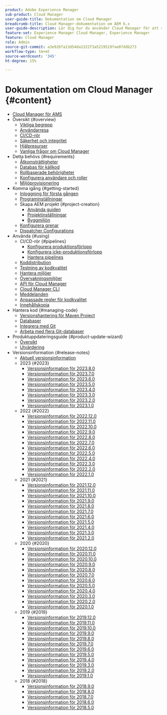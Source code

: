 ```yaml
---
product: Adobe Experience Manager
sub-product: Cloud Manager
user-guide-title: Dokumentation om Cloud Manager
breadcrumb-title: Cloud Manager-dokumentation om AEM 6.x
user-guide-description: Lär dig hur du använder Cloud Manager för att självhantera Adobe Experience Manager för AMS i molnet.
feature-set: Experience Manager Cloud Manager, Experience Manager
feature: Cloud Manager
role: Admin
source-git-commit: a3e926fa13d54da1322f3a5219519fae07ddb273
workflow-type: tm+mt
source-wordcount: '345'
ht-degree: 15%

---
```



# Dokumentation om Cloud Manager {#content}

+ [Cloud Manager för AMS](/help/introduction.md)
+ Översikt {#overview}
   + [Viktiga begrepp](/help/overview/key-concepts.md)
   + [Användarresa](/help/overview/user-journey.md)
   + [CI/CD-rör](/help/overview/ci-cd-pipelines.md)
   + [Säkerhet och integritet](/help/overview/security-and-privacy.md)
   + [Hjälpresurser](/help/overview/help-resources.md)
   + [Vanliga frågor om Cloud Manager](/help/overview/faqs.md)
+ Detta behövs {#requirements}
   + [Åtkomsträttigheter](/help/requirements/access-rights.md)
   + [Databas för källkod](/help/requirements/source-code-repository.md)
   + [Rollbaserade behörigheter](/help/requirements/role-based-permissions.md)
   + [Konfigurera användare och roller](/help/requirements/users-and-roles.md)
   + [Miljöprovisionering](/help/requirements/environment-provisioning.md)
+ Komma igång {#getting-started}
   + [Inloggning för första gången](/help/getting-started/first-time-login.md)
   + [Programinställningar](/help/getting-started/program-setup.md)
   + Skapa AEM projekt {#project-creation}
      + [Använda guiden](/help/getting-started/using-the-wizard.md)
      + [Projektinställningar](/help/getting-started/project-setup.md)
      + [Byggmiljön](/help/getting-started/build-environment.md)
   + [Konfigurera grenar](/help/getting-started/configuring-branches.md)
   + [Dispatcher Configurations](/help/getting-started/dispatcher-configurations.md)
+ Använda {#using}
   + CI/CD-rör {#pipelines}
      + [Konfigurera produktionsförlopp](/help/using/production-pipelines.md)
      + [Konfigurera icke-produktionsförlopp](/help/using/non-production-pipelines.md)
      + [Hantera pipelines](/help/using/managing-pipelines.md)
   + [Koddistribution](/help/using/code-deployment.md)
   + [Testning av kodkvalitet](/help/using/code-quality-testing.md)
   + [Hantera miljöer](/help/using/managing-environments.md)
   + [Övervakningsmiljöer](/help/using/monitoring-environments.md)
   + [API för Cloud Manager](https://developer.adobe.com/experience-cloud/cloud-manager/reference/api/)
   + [Cloud Manager CLI](https://github.com/adobe/aio-cli-plugin-cloudmanager/blob/main/README.md)
   + [Meddelanden](/help/using/notifications.md)
   + [Anpassade regler för kodkvalitet](/help/using/custom-code-quality-rules.md)
   + [Innehållskopia](/help/using/content-copy.md)
+ Hantera kod {#managing-code}
   + [Versionshantering för Maven Project](/help/managing-code/maven-project-version.md)
   + [Databaser](/help/managing-code/repositories.md)
   + [Integrera med Git](/help/managing-code/git-integration.md)
   + [Arbeta med flera Git-databaser](/help/managing-code/multiple-git-repos.md)
+ Produktuppdateringsguide {#product-update-wizard}
   + [Översikt](/help/product-update-wizard/overview.md)
   + [Utvärdering](/help/product-update-wizard/evaluation.md)
+ Versionsinformation {#release-notes}
   + [Aktuell versionsinformation](/help/release-notes/current.md)
   + 2023 {#2023}
      + [Versionsinformation för 2023.8.0](/help/release-notes/2023/2023-8-0.md)
      + [Versionsinformation för 2023.7.0](/help/release-notes/2023/2023-7-0.md)
      + [Versionsinformation för 2023.6.0](/help/release-notes/2023/2023-6-0.md)
      + [Versionsinformation för 2023.5.0](/help/release-notes/2023/2023-5-0.md)
      + [Versionsinformation för 2023.4.0](/help/release-notes/2023/2023-4-0.md)
      + [Versionsinformation för 2023.3.0](/help/release-notes/2023/2023-3-0.md)
      + [Versionsinformation för 2023.2.0](/help/release-notes/2023/2023-2-0.md)
      + [Versionsinformation för 2023.1.0](/help/release-notes/2023/2023-1-0.md)
   + 2022 {#2022}
      + [Versionsinformation för 2022.12.0](/help/release-notes/2022/2022-12-0.md)
      + [Versionsinformation för 2022.11.0](/help/release-notes/2022/2022-11-0.md)
      + [Versionsinformation för 2022.10.0](/help/release-notes/2022/2022-10-0.md)
      + [Versionsinformation för 2022.9.0](/help/release-notes/2022/2022-9-0.md)
      + [Versionsinformation för 2022.8.0](/help/release-notes/2022/2022-8-0.md)
      + [Versionsinformation för 2022.7.0](/help/release-notes/2022/2022-7-0.md)
      + [Versionsinformation för 2022.6.0](/help/release-notes/2022/2022-6-0.md)
      + [Versionsinformation för 2022.5.0](/help/release-notes/2022/2022-5-0.md)
      + [Versionsinformation för 2022.4.0](/help/release-notes/2022/2022-4-0.md)
      + [Versionsinformation för 2022.3.0](/help/release-notes/2022/2022-3-0.md)
      + [Versionsinformation för 2022.2.0](/help/release-notes/2022/2022-2-0.md)
      + [Versionsinformation för 2022.1.0](/help/release-notes/2022/2022-1-0.md)
   + 2021 {#2021}
      + [Versionsinformation för 2021.12.0](/help/release-notes/2021/2021-12-0.md)
      + [Versionsinformation för 2021.11.0](/help/release-notes/2021/2021-11-0.md)
      + [Versionsinformation för 2021.10.0](/help/release-notes/2021/2021-10-0.md)
      + [Versionsinformation för 2021.9.0](/help/release-notes/2021/2021-9-0.md)
      + [Versionsinformation för 2021.8.0](/help/release-notes/2021/2021-8-0.md)
      + [Versionsinformation för 2021.7.0](/help/release-notes/2021/2021-7-0.md)
      + [Versionsinformation för 2021.6.0](/help/release-notes/2021/2021-6-0.md)
      + [Versionsinformation för 2021.5.0](/help/release-notes/2021/2021-5-0.md)
      + [Versionsinformation för 2021.4.0](/help/release-notes/2021/2021-4-0.md)
      + [Versionsinformation för 2021.3.0](/help/release-notes/2021/2021-3-0.md)
      + [Versionsinformation för 2021.2.0](/help/release-notes/2021/2021-2-0.md)
   + 2020 {#2020}
      + [Versionsinformation för 2020.12.0](/help/release-notes/2020/2020-12-0.md)
      + [Versionsinformation för 2020.11.0](/help/release-notes/2020/2020-11-0.md)
      + [Versionsinformation för 2020.10.0](/help/release-notes/2020/2020-10-0.md)
      + [Versionsinformation för 2020.9.0](/help/release-notes/2020/2020-9-0.md)
      + [Versionsinformation för 2020.8.0](/help/release-notes/2020/2020-8-0.md)
      + [Versionsinformation för 2020.7.0](/help/release-notes/2020/2020-7-0.md)
      + [Versionsinformation för 2020.6.0](/help/release-notes/2020/2020-6-0.md)
      + [Versionsinformation för 2020.5.0](/help/release-notes/2020/2020-5-0.md)
      + [Versionsinformation för 2020.4.0](/help/release-notes/2020/2020-4-0.md)
      + [Versionsinformation för 2020.3.0](/help/release-notes/2020/2020-3-0.md)
      + [Versionsinformation för 2020.2.0](/help/release-notes/2020/2020-2-0.md)
      + [Versionsinformation för 2020.1.0](/help/release-notes/2020/2020-1-0.md)
   + 2019 {#2019}
      + [Versionsinformation för 2019.12.0](/help/release-notes/2019/2019-12-0.md)
      + [Versionsinformation för 2019.11.0](/help/release-notes/2019/2019-11-0.md)
      + [Versionsinformation för 2019.10.0](/help/release-notes/2019/2019-10-0.md)
      + [Versionsinformation för 2019.9.0](/help/release-notes/2019/2019-9-0.md)
      + [Versionsinformation för 2019.8.0](/help/release-notes/2019/2019-8-0.md)
      + [Versionsinformation för 2019.7.0](/help/release-notes/2019/2019-7-0.md)
      + [Versionsinformation för 2019.6.0](/help/release-notes/2019/2019-6-0.md)
      + [Versionsinformation för 2019.5.0](/help/release-notes/2019/2019-5-0.md)
      + [Versionsinformation för 2019.4.0](/help/release-notes/2019/2019-4-0.md)
      + [Versionsinformation för 2019.3.0](/help/release-notes/2019/2019-3-0.md)
      + [Versionsinformation för 2019.2.0](/help/release-notes/2019/2019-2-0.md)
      + [Versionsinformation för 2019.1.0](/help/release-notes/2019/2019-1-0.md)
   + 2018 {#2018}
      + [Versionsinformation för 2018.9.0](/help/release-notes/2018/2018-9-0.md)
      + [Versionsinformation för 2018.8.0](/help/release-notes/2018/2018-8-0.md)
      + [Versionsinformation för 2018.7.0](/help/release-notes/2018/2018-7-0.md)
      + [Versionsinformation för 2018.6.0](/help/release-notes/2018/2018-6-0.md)
      + [Versionsinformation för 2018.5.0](/help/release-notes/2018/2018-5-0.md)

